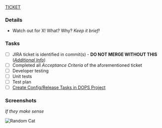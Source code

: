 <!-- Base Template used through `updox` org in github -->

<!-- Markdown help? See https://github.com/adam-p/markdown-here/wiki/Markdown-Cheatsheet -->
[TICKET](https://drchrono.atlassian.net/browse/TICKET)

<!-- Pull Request Recommendations https://myupdox.atlassian.net/wiki/spaces/EN/pages/85164043/Pull+Requests+PRs -->

### Details

- Watch out for X! What? Why? _Keep it brief!_

### Tasks

- [ ] JIRA ticket is identified in commit(s) - **DO NOT MERGE WITHOUT THIS** ([_Additional Info_](https://drchrono.atlassian.net/wiki/spaces/EN/pages/3669852213/Pull+Requests+PRs))
- [ ] Completed all _Acceptance Criteria_ of the aforementioned ticket
- [ ] Developer testing
- [ ] Unit tests
- [ ] Test plan
- [ ] [Create Config/Release Tasks in DOPS Project](https://drchrono.atlassian.net/wiki/spaces/EN/pages/3669852794/Tasks+for+the+Release)

### Screenshots

_If they make sense_

![Random Cat](https://cataas.com/cat?type=small)
